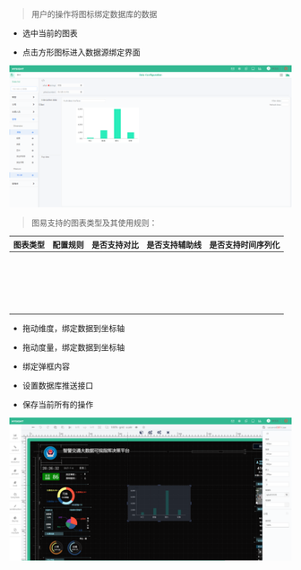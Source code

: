 > 用户的操作将图标绑定数据库的数据

* 选中当前的图表

* 点击方形图标进入数据源绑定界面


![](/assets/chart_02.png)


> 图易支持的图表类型及其使用规则：

| 图表类型 | 配置规则 | 是否支持对比 | 是否支持辅助线 | 是否支持时间序列化 |
| :--- | :--- | :--- | :--- | :--- |
|  |  |  |  |  |
|  |  |  |  |  |
|  |  |  |  |  |
|  |  |  |  |  |
|  |  |  |  |  |
|  |  |  |  |  |
|  |  |  |  |  |
|  |  |  |  |  |
|  |  |  |  |  |
|  |  |  |  |  |
|  |  |  |  |  |
|  |  |  |  |  |
|  |  |  |  |  |
|  |  |  |  |  |
|  |  |  |  |  |
|  |  |  |  |  |
|  |  |  |  |  |
|  |  |  |  |  |
|  |  |  |  |  |
|  |  |  |  |  |
|  |  |  |  |  |



* 拖动维度，绑定数据到坐标轴

* 拖动度量，绑定数据到坐标轴

* 绑定弹框内容

* 设置数据库推送接口

* 保存当前所有的操作


![](/assets/chart_03.png)




